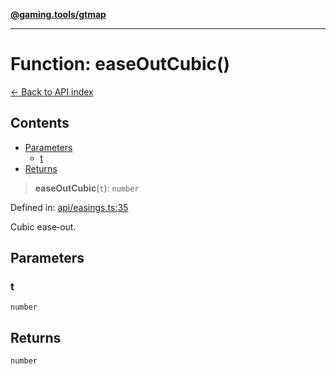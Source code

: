 [**@gaming.tools/gtmap**](README.md)

***

# Function: easeOutCubic()

[← Back to API index](./README.md)

## Contents

- [Parameters](#parameters)
  - [t](#t)
- [Returns](#returns)

> **easeOutCubic**(`t`): `number`

Defined in: [api/easings.ts:35](https://github.com/gamingtools/gt-map/blob/05d69e937e6093e14da4884825215d18bb9b0084/packages/gtmap/src/api/easings.ts#L35)

Cubic ease‑out.

## Parameters

### t

`number`

## Returns

`number`
